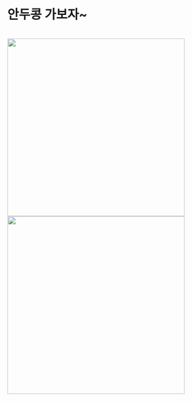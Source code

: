 # 안두콩 가보자~

</br>
<img width="400" src="https://github.com/user-attachments/assets/7edd8a79-40c1-4ccd-9dc1-d290130e9bb3" />
<img width="400" src="https://github.com/user-attachments/assets/8686c4e1-602e-40ee-8a5b-1ba8c63e7cb1" />
